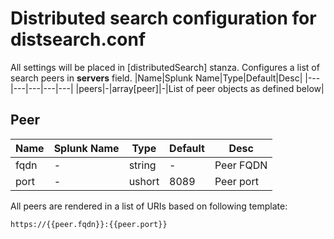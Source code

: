 # Distributed search configuration for distsearch.conf
All settings will be placed in [distributedSearch] stanza. Configures a list of search peers in __servers__ field.
|Name|Splunk Name|Type|Default|Desc|
|---|---|---|---|---|
|peers|-|array[peer]|-|List of peer objects as defined below|

## Peer
|Name|Splunk Name|Type|Default|Desc|
|---|---|---|---|---|
|fqdn|-|string|-|Peer FQDN|
|port|-|ushort|8089|Peer port|

All peers are rendered in a list of URIs based on following template:
```
https://{{peer.fqdn}}:{{peer.port}}
```
